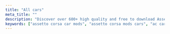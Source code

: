 ```yaml
---
title: "All cars"
meta_title: ""
description: "Discover over 600+ high quality and free to download Assetto Corsa car mods: formula, sports, supercar, drift, GT, JDM, classic and more"
keywords: ["assetto corsa car mods", "assetto corsa mods cars", "ac car mods", "best assetto corsa car mods", "download assetto corsa cars"]
---
```

